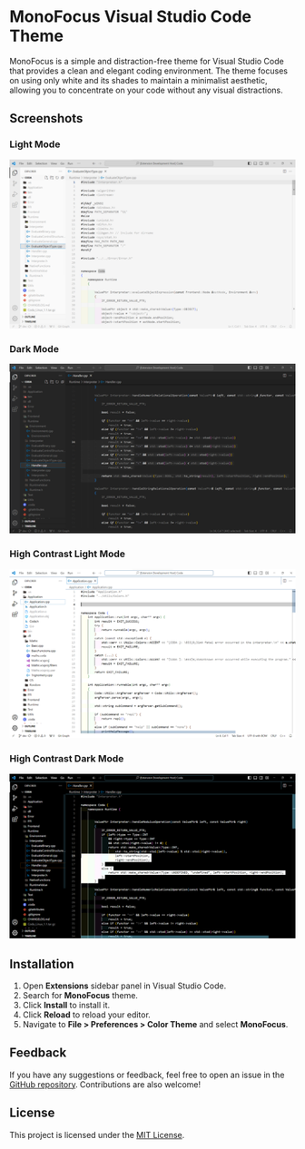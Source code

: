 # MonoFocus Visual Studio Code Theme

MonoFocus is a simple and distraction-free theme for Visual Studio Code that provides a clean and elegant coding environment. The theme focuses on using only white and its shades to maintain a minimalist aesthetic, allowing you to concentrate on your code without any visual distractions.

## Screenshots

### Light Mode
![MonoFocus Light](images\MonoFocusLight.png)

### Dark Mode
![MonoFocus Dark](images\MonoFocusDark.png)

### High Contrast Light Mode
![MonoFocus Terminal (Light)](images\MonoFocusTerminalLight.png)

### High Contrast Dark Mode
![MonoFocus Terminal](images\MonoFocusTerminalDark.png)

## Installation

1. Open **Extensions** sidebar panel in Visual Studio Code.
2. Search for **MonoFocus** theme.
3. Click **Install** to install it.
4. Click **Reload** to reload your editor.
5. Navigate to **File > Preferences > Color Theme** and select **MonoFocus**.

## Feedback
If you have any suggestions or feedback, feel free to open an issue in the [GitHub repository](https://github.com/SujalChoudhari/MonoFocus). Contributions are also welcome!

## License

This project is licensed under the [MIT License](./LICENSE).
